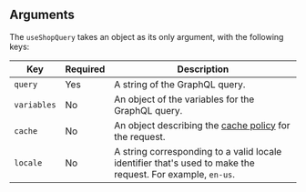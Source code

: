 ## Arguments

The `useShopQuery` takes an object as its only argument, with the following keys:

| Key         | Required | Description                                                                                            |
| ----------- | -------- | ------------------------------------------------------------------------------------------------------ |
| `query`     | Yes      | A string of the GraphQL query.                                                                         |
| `variables` | No       | An object of the variables for the GraphQL query.                                                      |
| `cache`     | No       | An object describing the [cache policy](/custom-storefronts/hydrogen/framework/cache) for the request. |
| `locale`    | No       | A string corresponding to a valid locale identifier that's used to make the request. For example, `en-us`.          |
